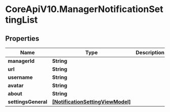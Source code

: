 # CoreApiV10.ManagerNotificationSettingList

## Properties
Name | Type | Description | Notes
------------ | ------------- | ------------- | -------------
**managerId** | **String** |  | [optional] 
**url** | **String** |  | [optional] 
**username** | **String** |  | [optional] 
**avatar** | **String** |  | [optional] 
**about** | **String** |  | [optional] 
**settingsGeneral** | [**[NotificationSettingViewModel]**](NotificationSettingViewModel.md) |  | [optional] 


